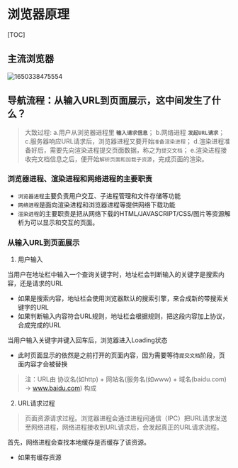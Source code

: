 # 浏览器原理

[TOC]

## 主流浏览器

![1650338475554](C:\Users\鄂继业\AppData\Roaming\Typora\typora-user-images\1650338475554.png)

## 导航流程：从输入URL到页面展示，这中间发生了什么？

> 大致过程:
  a.用户从浏览器进程里 **`输入请求信息`**；
  b.网络进程 **`发起URL请求`**；
  c.服务器响应URL请求后，浏览器进程又要开始`准备渲染进程`；
  d.渲染进程准备好后，需要先向渲染进程提交页面数据，称之为`提交文档`；
  e.渲染进程接收完文档信息之后，便开始`解析页面和加载子资源`，完成页面的渲染。

### 浏览器进程、渲染进程和网络进程的主要职责

+ `浏览器进程`主要负责用户交互、子进程管理和文件存储等功能
+ `网络进程`是面向渲染进程和浏览器进程等提供网络下载功能
+ `渲染进程`的主要职责是把从网络下载的HTML/JAVASCRIPT/CSS/图片等资源解析为可以显示和交互的页面。

### 从输入URL到页面展示

1. 用户输入  

当用户在地址栏中输入一个查询关键字时，地址栏会判断输入的关键字是搜索内容，还是请求的URL

+ 如果是搜索内容，地址栏会使用浏览器默认的搜索引擎，来合成新的带搜索关键字的URL
+ 如果判断输入内容符合URL规则，地址栏会根据规则，把这段内容加上协议，合成完成的URL  

当用户输入关键字并键入回车后，浏览器进入Loading状态

+ 此时页面显示的依然是之前打开的页面内容，因为需要等待`提交文档`阶段，页面内容才会被替换

> 注：URL由 协议名(如http) + 网站名(服务名(如www) + 域名(baidu.com) -> www.baidu.com) 构成

2. URL请求过程

> 页面资源请求过程。浏览器进程会通过进程间通信（IPC）把URL请求发送至网络进程，网络进程接收到URL请求后，会发起真正的URL请求流程。

首先，网络进程会查找本地缓存是否缓存了该资源。

+ 如果有缓存资源
